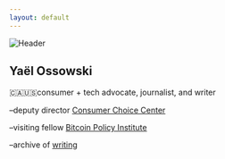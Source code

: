```yaml
---
layout: default
---
```

![Header](https://yael.at/assets/images/head.png)

## Yaël Ossowski

  
  <p>🇨🇦🇺🇸consumer + tech advocate, journalist, and writer

  <p>–deputy director <a href="https://consumerchoicecenter.org">Consumer Choice Center</a></p>
    
  <p>–visiting fellow <a href="https://www.btcpolicy.org/authors/yael-ossowski">Bitcoin Policy Institute</a></p>
          
  <p>–archive of <a href="http:/yael.ca/">writing</a>
